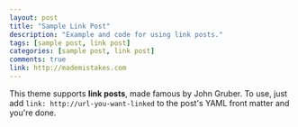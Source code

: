 ```yaml
---
layout: post
title: "Sample Link Post"
description: "Example and code for using link posts."
tags: [sample post, link post]
categories: [sample post, link post]
comments: true
link: http://mademistakes.com  
---
```


This theme supports **link posts**, made famous by John Gruber. To use, just add `link: http://url-you-want-linked` to the post's YAML front matter and you're done.
